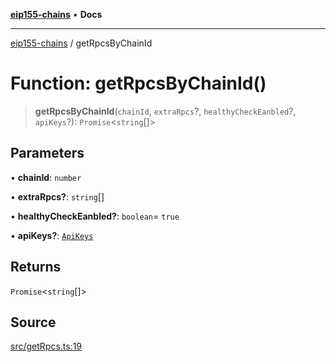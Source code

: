 [**eip155-chains**](../README.md) • **Docs**

***

[eip155-chains](../globals.md) / getRpcsByChainId

# Function: getRpcsByChainId()

> **getRpcsByChainId**(`chainId`, `extraRpcs`?, `healthyCheckEanbled`?, `apiKeys`?): `Promise`\<`string`[]\>

## Parameters

• **chainId**: `number`

• **extraRpcs?**: `string`[]

• **healthyCheckEanbled?**: `boolean`= `true`

• **apiKeys?**: [`ApiKeys`](../interfaces/ApiKeys.md)

## Returns

`Promise`\<`string`[]\>

## Source

[src/getRpcs.ts:19](https://github.com/ivanzzeth/eip155-chains/blob/8a937f89bbbe3657fc80f0fbfa328cd313359581/src/getRpcs.ts#L19)
